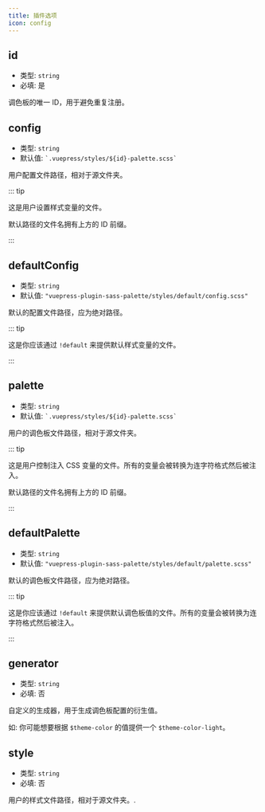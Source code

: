```yaml
---
title: 插件选项
icon: config
---
```


## id

- 类型: `string`
- 必填: 是

调色板的唯一 ID，用于避免重复注册。

## config

- 类型: `string`
- 默认值: `` `.vuepress/styles/${id}-palette.scss` ``

用户配置文件路径，相对于源文件夹。

::: tip

这是用户设置样式变量的文件。

默认路径的文件名拥有上方的 ID 前缀。

:::

## defaultConfig

- 类型: `string`
- 默认值: `"vuepress-plugin-sass-palette/styles/default/config.scss"`

默认的配置文件路径，应为绝对路径。

::: tip

这是你应该通过 `!default` 来提供默认样式变量的文件。

:::

## palette

- 类型: `string`
- 默认值: `` `.vuepress/styles/${id}-palette.scss` ``

用户的调色板文件路径，相对于源文件夹。

::: tip

这是用户控制注入 CSS 变量的文件。所有的变量会被转换为连字符格式然后被注入。

默认路径的文件名拥有上方的 ID 前缀。

:::

## defaultPalette

- 类型: `string`
- 默认值: `"vuepress-plugin-sass-palette/styles/default/palette.scss"`

默认的调色板文件路径，应为绝对路径。

::: tip

这是你应该通过 `!default` 来提供默认调色板值的文件。所有的变量会被转换为连字符格式然后被注入。

:::

## generator

- 类型: `string`
- 必填: 否

自定义的生成器，用于生成调色板配置的衍生值。

如: 你可能想要根据 `$theme-color` 的值提供一个 `$theme-color-light`。

## style

- 类型: `string`
- 必填: 否

用户的样式文件路径，相对于源文件夹。.
